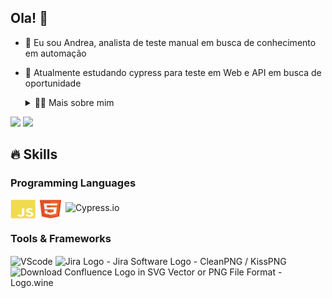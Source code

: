 ## Ola! 👋


- 👋 Eu sou Andrea, analista de teste manual em busca de conhecimento em automação 
- 🌱 Atualmente estudando cypress para teste em Web e API em busca de oportunidade

  <details>
  <summary>👨‍💻 Mais sobre mim </summary>
  Trabalho na área de teste a mais de 6 anos, como analista de teste funcional, contribuindo com a contribuindo com a qualidade e desenvolvimento do produto para os segmentos(Tesouraria, Liquidação financeira e Investimentos ). Sou certificada CTFL pelo ISTQB.
  Possui experiencia com teste Manual e API,  realizando escritas de cenários em BDD.
  Metodologia ágil Scrum/ KANBAN, participando das reuniões e colaborando com a melhoria  entrega da demanda, visando sempre o valor ao cliente.
  </details>

  
 <a href = "mailto:tecatonelli@gmail.com"><img src="https://img.shields.io/badge/-Gmail-%23333?style=for-the-badge&logo=gmail&logoColor=white" target="_blank"></a>
 <a href="https://www.linkedin.com/in/andrea-t-tonelli-qa-ctfl-19994021" target="_blank"><img src="https://img.shields.io/badge/-LinkedIn-%230077B5?style=for-the-badge&logo=linkedin&logoColor=white" target="_blank"></a> 



## 🔥 Skills
<!-- Skills: Programming Languages -->
  <div style="flex-basis: 48%;">
    <h3>Programming Languages</h3>
    <img align="center" alt="Js" height="30" width="40" src="https://raw.githubusercontent.com/devicons/devicon/master/icons/javascript/javascript-plain.svg">
    <img align="center" alt="HTML" height="30" width="40" src="https://raw.githubusercontent.com/devicons/devicon/master/icons/html5/html5-original.svg">
    <img src="https://encrypted-tbn0.gstatic.com/images?q=tbn:ANd9GcQWmbqMA0xoE1ibgbLRk-0mf8JJFkpJ7ah_oiweOE_JFKr6zxXh7jIKuZ220m0e5o8IaoA&amp;usqp=CAU" class="sFlh5c FyHeAf" alt="Cypress.io" jsname="JuXqh" style="max-width: 512px; height: 40px; margin: 0px; width: 42px;" data-ilt="1727753881206">




  <!-- Skills: Tools & Frameworks -->
  <div style="flex-basis: 48%;">
    <h3>Tools & Frameworks</h3>
    <img align="center" alt="VScode" height="30" width="40" src="https://cdn.jsdelivr.net/gh/devicons/devicon/icons/vscode/vscode-original.svg">
    <img align="center" src="https://banner2.cleanpng.com/20180526/lbx/avqyu5lq4.webp" jsaction="" class="sFlh5c FyHeAf iPVvYb" style="max-width: 900px; height: 30px; margin: 0px; width: 90px;" alt="Jira Logo - Jira Software Logo - CleanPNG / KissPNG" jsname="kn3ccd" aria-hidden="false">
    <img align="center" src="https://download.logo.wine/logo/Confluence_(software)/Confluence_(software)-Logo.wine.png" jsaction="" class="sFlh5c FyHeAf iPVvYb" style="max-width: 910px; height: 90px; margin: 0px; width: 100px;" alt="Download Confluence Logo in SVG Vector or PNG File Format - Logo.wine" jsname="kn3ccd" aria-hidden="false">
    </div>

